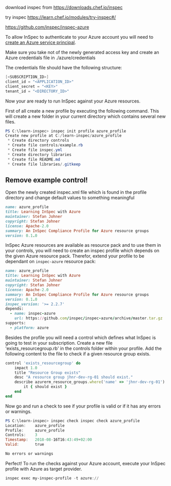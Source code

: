 download inspec from https://downloads.chef.io/inspec

try inspec https://learn.chef.io/modules/try-inspec#/

https://github.com/inspec/inspec-azure

To allow InSpec to authenticate to your Azure account you will need to [create an Azure service principal](https://docs.microsoft.com/en-us/cli/azure/create-an-azure-service-principal-azure-cli?toc=%2Fen-us%2Fazure%2Fazure-resource-manager%2Ftoc.json&bc=%2Fen-us%2Fazure%2Fbread%2Ftoc.json&view=azure-cli-latest).

Make sure you take not of the newly generated access key and create an Azure credentials file in ./azure/credentials

The credentials file should have the following structure:

```powershell
[<SUBSCRIPTION_ID>]
client_id = "<APPLICATION_ID>"
client_secret = "<KEY>"
tenant_id = "<DIRECTORY_ID>"
```

Now your are ready to run InSpec against your Azure resources.

First of all create a new profile by executing the following command. This will create a new folder in your current directory which contains several new files.
```powershell
PS C:\learn-inspec> inspec init profile azure_profile
Create new profile at C:/learn-inspec/azure_profile
 * Create directory controls
 * Create file controls/example.rb
 * Create file inspec.yml
 * Create directory libraries
 * Create file README.md
 * Create file libraries/.gitkeep
```

## Remove example control!

Open the newly created inspec.xml file which is found in the profile directory and change default values to something meaningful

```ruby
name: azure_profile
title: Learning InSpec with Azure
maintainer: Stefan Johner
copyright: Stefan Johner
license: Apache-2.0
summary: An InSpec Compliance Profile for Azure resource groups
version: 0.1.0
```

InSpec Azure resources are available as resource pack and to use them in your controls, you will need to create an inspec profile which depends on the given Azure resource pack.
Therefor, extend your profile to be dependant on `inspec-azure` resource pack:

```ruby
name: azure_profile
title: Learning InSpec with Azure
maintainer: Stefan Johner
copyright: Stefan Johner
license: Apache-2.0
summary: An InSpec Compliance Profile for Azure resource groups
version: 0.1.0
inspec_version: '>= 2.2.7'
depends:
  - name: inspec-azure
    url: https://github.com/inspec/inspec-azure/archive/master.tar.gz
supports:
  - platform: azure
```

Besides the profile you will need a control which defines what InSpec is going to test in your subscription. Create a new file 'exists_resourcegroup.rb' in the controls folder within your profile.
Add the following content to the file to check if a given resource group exists.

```ruby
control 'exists_resourcegroup' do
    impact 1.0
    title "Resource Group exists"
    desc "A resource group jhnr-dev-rg-01 should exist."
    describe azurerm_resource_groups.where('name' => 'jhnr-dev-rg-01') do
        it { should exist }
    end
end
```

Now go and run a check to see if your profile is valid or if it has any errors or warnings.
 ```powershell
PS C:\learn-inspec> inspec check inspec check azure_profile
Location:    azure_profile
Profile:     azure_profile
Controls:    3
Timestamp:   2018-08-16T16:43:49+02:00
Valid:       true

No errors or warnings
```

Perfect! To run the checks against your Azure account, execute your InSpec profile with Azure as target provider.
```powershell
inspec exec my-inspec-profile -t azure://
